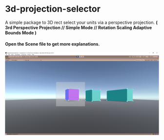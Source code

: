 # 3d-projection-selector
A simple package to 3D rect select your units via a perspective projection.
**( 3rd Perspective Projection // Simple Mode // Rotation Scaling Adaptive Bounds Mode )**

#### Open the Scene file to get more explanations.

![alt text](Screenshot.png "Title")
